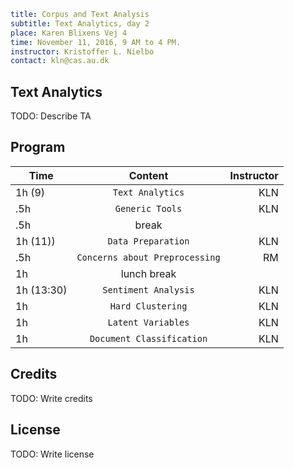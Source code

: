 ```yaml
title: Corpus and Text Analysis
subtitle: Text Analytics, day 2
place: Karen Blixens Vej 4
time: November 11, 2016, 9 AM to 4 PM.
instructor: Kristoffer L. Nielbo  
contact: kln@cas.au.dk
```
## Text Analytics

TODO: Describe TA

## Program

| Time        | Content           | Instructor  |
| ------------- |:-------------:| -----:|
| 1h (9) |`Text Analytics` |KLN|
|.5h | `Generic Tools` | KLN |
|.5h | break | |
| 1h (11)) | `Data Preparation` | KLN |
| .5h | `Concerns about Preprocessing` | RM |
| 1h | lunch break | |
| 1h (13:30) | `Sentiment Analysis` | KLN |
| 1h | `Hard Clustering` | KLN |
| 1h | `Latent Variables` | KLN |
| 1h | `Document Classification` | KLN |

## Credits

TODO: Write credits

## License

TODO: Write license
